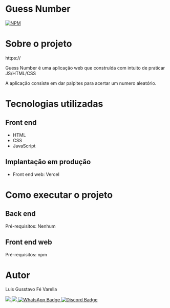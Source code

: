 # Guess Number
[![NPM](https://img.shields.io/npm/l/react)](https://github.com/lgfvarella/GuessNumber/edit/main/LICENSE)

# Sobre o projeto

https://

Guess Number é uma aplicação web que construída com intuito de praticar JS/HTML/CSS

A aplicação consiste em dar palpites para acertar um numero aleatório.
<!--
## Layout mobile
![Mobile 1](https://github.com/acenelio/assets/raw/main/sds1/mobile1.png) ![Mobile 2](https://github.com/acenelio/assets/raw/main/sds1/mobile2.png)

## Layout web
![Web 1](https://github.com/acenelio/assets/raw/main/sds1/web1.png)

![Web 2](https://github.com/acenelio/assets/raw/main/sds1/web2.png)

## Modelo conceitual
![Modelo Conceitual](https://github.com/acenelio/assets/raw/main/sds1/modelo-conceitual.png)
-->

# Tecnologias utilizadas

## Front end
- HTML
- CSS
- JavaScript
  
## Implantação em produção
- Front end web: Vercel

# Como executar o projeto

## Back end
Pré-requisitos: Nenhum

## Front end web
Pré-requisitos: npm

<!--
```bash
# instalar npm live-server
npm install -g live-server 

# clonar repositório
git clone https://github.com/lgfvarella/GuessNumber.git

# entrar na pasta do projeto front end web
cd front-web

# instalar dependências
yarn install

# executar o projeto
yarn start
```
-->
# Autor

Luis Gusstavo Fé Varella

<a href = "mailto:lgfvarella@gmail.com" style="border-radius">
 <img src="https://img.shields.io/badge/Gmail-ff0000?logo=gmail&logoColor=white&style=for-the-badge&labelWidth=120">
</a>
<a href = "https://www.linkedin.com/in/lgvarelladevs/" style="border-radius">
 <img src="https://img.shields.io/badge/Linkedin-0000ff?logo=linkedin&logoColor=white&style=for-the-badge&labelWidth=120">
</a>
<a href="https://api.whatsapp.com/send?phone=55062996113999" target="_blank">
 <img src="https://img.shields.io/badge/WhatsApp-022c02?logo=whatsapp&logoColor=white&style=for-the-badge&labelWidth=120" alt="WhatsApp Badge">
</a>
<a href="https://discord.gg/er2hR9BU" target="_blank">
 <img src="https://img.shields.io/badge/Discord-40128b?logo=discord&logoColor=white&style=for-the-badge&labelWidth=120" alt="Discord Badge">
</a>

